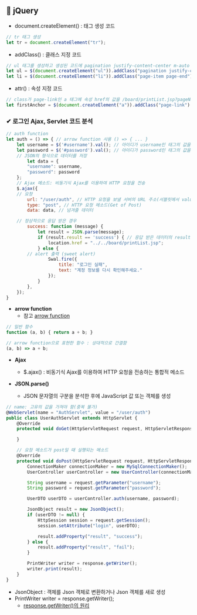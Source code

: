 ## 👾 jQuery

- document.createElement() : 태그 생성 코드

```jsx
// tr 태그 생성
let tr = document.createElement("tr");
```

- addClass() : 클래스 지정 코드

```jsx
// ul 태그를 생성하고 생성된 코드에 pagination justify-content-center m-auto 클래스 지정
let ul = $(document.createElement("ul")).addClass("pagination justify-content-center m-auto");
let li = $(document.createElement("li")).addClass("page-item page-end");
```

- attr() : 속성 지정 코드

```jsx
// class가 page-link인 a 태그에 속성 href의 값을 /board/printList.jsp?pageNo=1로 지정
let firstAnchor = $(document.createElement("a")).addClass("page-link").attr("href", "/board/printList.jsp?pageNo=1");
```

### ✔ 로그인 Ajax, Servlet 코드 분석

```jsx
// auth function
let auth = () => { // arrow function 사용 () => { ... }
    let username = $('#username').val(); // 아이디가 username인 태그의 값을 받아 변수 username에 저장
    let password = $('#password').val(); // 아이디가 password인 태그의 값을 받아 변수 password에 저장
    // JSON의 형식으로 데이터를 저장
		let data = {
        "username": username,
        "password": password
    };
    // Ajax 메소드: 비동기식 Ajax를 이용하여 HTTP 요청을 전송
    $.ajax({
	// 요청
        url: "/user/auth", // HTTP 요청을 보낼 서버의 URL 주소(서블릿에서 value로 지정함)
        type: "post", // HTTP 요청 메소드(Get of Post)
        data: data, // 넘겨줄 데이터

	// 정상적으로 응답 받은 경우
        success: function (message) {
            let result = JSON.parse(message);
            if (result.result == 'success') { // 응답 받은 데이터의 result가 'success'인 경우
                location.href = "../../board/printList.jsp";
            } else {
		// alert 출력 (sweet alert)
                Swal.fire({
                    title: "로그인 실패",
                    text: "계정 정보를 다시 확인해주세요."
                });
            }
        },
    });
}
```

- **arrow function**
    - 참고 [arrow function](https://developer.mozilla.org/en-US/docs/Web/JavaScript/Reference/Functions/Arrow_functions)

```jsx
// 일반 함수
function (a, b) { return a + b; } 

// arrow function으로 표현한 함수 : 상대적으로 간결함
(a, b) => a + b; 
```

- **Ajax**
    - $.ajax() : 비동기식 Ajax를 이용하여 HTTP 요청을 전송하는 통합적 메소드

- **JSON.parse()**
    - JSON 문자열의 구분을 분석한 후에 JavaScript 값 또는 객체를 생성

```jsx
// name: 고유의 값을 가져야 함(중복 불가)
@WebServlet(name = "AuthServlet", value = "/user/auth")
public class UserAuthServlet extends HttpServlet {
    @Override
    protected void doGet(HttpServletRequest request, HttpServletResponse response) throws ServletException, IOException {

    }

    // 요청 메소드가 post일 때 실행되는 메소드
    @Override
    protected void doPost(HttpServletRequest request, HttpServletResponse response) throws ServletException, IOException {
        ConnectionMaker connectionMaker = new MySqlConnectionMaker();
        UserController userController = new UserController(connectionMaker);

        String username = request.getParameter("username");
        String password = request.getParameter("password");

        UserDTO userDTO = userController.auth(username, password);

        JsonObject result = new JsonObject();
        if (userDTO != null) {
            HttpSession session = request.getSession();
            session.setAttribute("login", userDTO);

            result.addProperty("result", "success");
        } else {
            result.addProperty("result", "fail");
        }

        PrintWriter writer = response.getWriter();
        writer.print(result);
    }
}
```

- JsonObject : 객체를 Json 객체로 변환하거나 Json 객체를 새로 생성
- PrintWriter writer = response.getWriter();
    - [response.getWriter()의 원리](https://m.blog.naver.com/PostView.naver?isHttpsRedirect=true&blogId=min_sub&logNo=80069919296)
